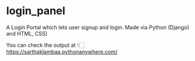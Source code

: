 # login_panel
A Login Portal which lets user signup and login.
Made via Python (Django) and HTML, CSS)

You can check the output at 👇🏻 <br>
https://sarthaklambaa.pythonanywhere.com/

